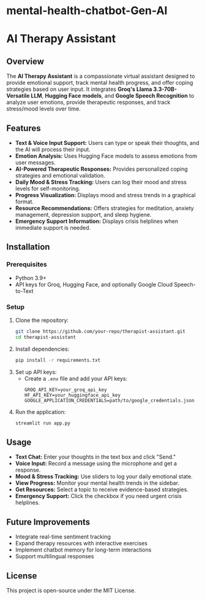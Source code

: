 # mental-health-chatbot-Gen-AI
# AI Therapy Assistant

## Overview
The **AI Therapy Assistant** is a compassionate virtual assistant designed to provide emotional support, track mental health progress, and offer coping strategies based on user input. It integrates **Groq's Llama 3.3-70B-Versatile LLM**, **Hugging Face models**, and **Google Speech Recognition** to analyze user emotions, provide therapeutic responses, and track stress/mood levels over time.

## Features
- **Text & Voice Input Support:** Users can type or speak their thoughts, and the AI will process their input.
- **Emotion Analysis:** Uses Hugging Face models to assess emotions from user messages.
- **AI-Powered Therapeutic Responses:** Provides personalized coping strategies and emotional validation.
- **Daily Mood & Stress Tracking:** Users can log their mood and stress levels for self-monitoring.
- **Progress Visualization:** Displays mood and stress trends in a graphical format.
- **Resource Recommendations:** Offers strategies for meditation, anxiety management, depression support, and sleep hygiene.
- **Emergency Support Information:** Displays crisis helplines when immediate support is needed.

## Installation
### Prerequisites
- Python 3.9+
- API keys for Groq, Hugging Face, and optionally Google Cloud Speech-to-Text

### Setup
1. Clone the repository:
   ```bash
   git clone https://github.com/your-repo/therapist-assistant.git
   cd therapist-assistant
   ```
2. Install dependencies:
   ```bash
   pip install -r requirements.txt
   ```
3. Set up API keys:
   - Create a `.env` file and add your API keys:
     ```
     GROQ_API_KEY=your_groq_api_key
     HF_API_KEY=your_huggingface_api_key
     GOOGLE_APPLICATION_CREDENTIALS=path/to/google_credentials.json
     ```
4. Run the application:
   ```bash
   streamlit run app.py
   ```

## Usage
- **Text Chat:** Enter your thoughts in the text box and click "Send."
- **Voice Input:** Record a message using the microphone and get a response.
- **Mood & Stress Tracking:** Use sliders to log your daily emotional state.
- **View Progress:** Monitor your mental health trends in the sidebar.
- **Get Resources:** Select a topic to receive evidence-based strategies.
- **Emergency Support:** Click the checkbox if you need urgent crisis helplines.

## Future Improvements
- Integrate real-time sentiment tracking
- Expand therapy resources with interactive exercises
- Implement chatbot memory for long-term interactions
- Support multilingual responses

## License
This project is open-source under the MIT License.

